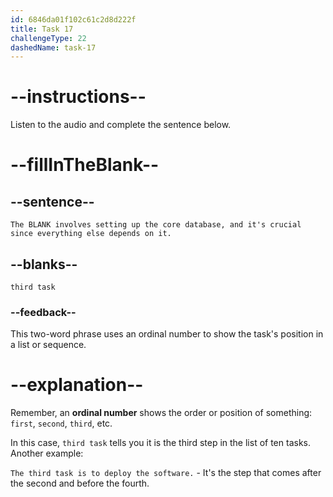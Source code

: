 ```yaml
---
id: 6846da01f102c61c2d8d222f
title: Task 17
challengeType: 22
dashedName: task-17
---
```


<!-- (audio) James: The third task involves setting up the core database, and it's crucial since everything else depends on it. -->

# --instructions--

Listen to the audio and complete the sentence below.

# --fillInTheBlank--

## --sentence--

`The BLANK involves setting up the core database, and it's crucial since everything else depends on it.`

## --blanks--

`third task`

### --feedback--

This two-word phrase uses an ordinal number to show the task's position in a list or sequence.

# --explanation--

Remember, an **ordinal number** shows the order or position of something: `first`, `second`, `third`, etc.

In this case, `third task` tells you it is the third step in the list of ten tasks. Another example:  

`The third task is to deploy the software.` - It's the step that comes after the second and before the fourth.
